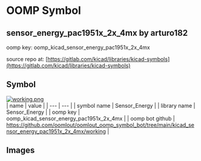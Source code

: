 # OOMP Symbol  
## sensor_energy_pac1951x_2x_4mx  by arturo182  
  
oomp key: oomp_kicad_sensor_energy_pac1951x_2x_4mx  
  
source repo at: [https://gitlab.com/kicad/libraries/kicad-symbols](https://gitlab.com/kicad/libraries/kicad-symbols)  
## Symbol  
  
[![working.png](working_600.png)](working.png)  
| name | value | 
| --- | --- | 
| symbol name | Sensor_Energy | 
| library name | Sensor_Energy | 
| oomp key | oomp_kicad_sensor_energy_pac1951x_2x_4mx | 
| oomp bot github | https://github.com/oomlout/oomlout_oomp_symbol_bot/tree/main/kicad_sensor_energy_pac1951x_2x_4mx/working | 
## Images  
